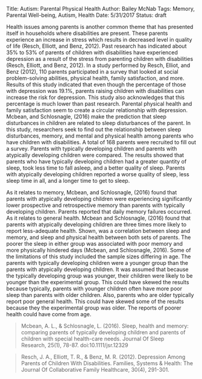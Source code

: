 Title: Autism: Parental Physical Health
Author: Bailey McNab
Tags: Memory, Parental Well-being, Autism, Health
Date: 5/31/2017
Status: draft

Health issues among parents is another common theme that has presented itself in households where disabilities are present. These parents experience an increase in stress which results in decreased level in quality of life (Resch, Elliott, and Benz, 2012). Past research has indicated about 35% to 53% of parents of children with disabilities have experienced depression as a result of the stress from parenting children with disabilities (Resch, Elliott, and Benz, 2012). In a study performed by Resch, Elliot, and Benz (2012), 110 parents participated in a survey that looked at social problem-solving abilities, physical health, family satisfaction, and more. Results of this study indicated that even though the percentage of those with depression was 19.1%, parents raising children with disabilities can increase the risk for depression. This study also acknowledges that this percentage is much lower than past research. Parental physical health and family satisfaction seem to create a circular relationship with depression. Mcbean, and Schlosnagle, (2016) make the prediction that sleep disturbances in children are related to sleep disturbances of the parent. In this study, researchers seek to find out the relationship between sleep disturbances, memory, and mental and physical health among parents who have children with disabilities. A total of 168 parents were recruited to fill out a survey. Parents with typically developing children and parents with atypically developing children were compared. The results showed that parents who have typically developing children had a greater quantity of sleep, took less time to fall asleep, and a better quality of sleep. Parents with atypically developing children reported a worse quality of sleep, less sleep time in all, and a longer time to get to sleep.

As it relates to memory, Mcbean, and Schlosnagle, (2016) found that parents with atypically developing children were experiencing significantly lower prospective and retrospective memory than parents with typically developing children. Parents reported that daily memory failures occurred. As it relates to general health. Mcbean and Schlosnagle, (2016) found that parents with atypically developing children are three times more likely to report less-adequate health. Shown, was a correlation between sleep and memory, and sleep and physical health between both sets of parents. The poorer the sleep in either group was associated with poor memory and more physically hindered days (Mcbean, and Schlosnagle, 2016). Some of the limitations of this study included the sample sizes differing in age. The parents with typically developing children were a younger group than the parents with atypically developing children. It was assumed that because the typically developing group was younger, their children were likely to be younger than the experimental group. This could have skewed the results because typically, parents with younger children often have more poor sleep than parents with older children. Also, parents who are older typically report poor general health. This could have skewed some of the results because they the experimental group was older. The reports of poorer health could have come from age. 

> Mcbean, A. L., & Schlosnagle, L. (2016). Sleep, health and memory: comparing parents of 	typically developing children and parents of children with special health-care 	needs. Journal Of Sleep Research, 25(1), 78-87. doi:10.1111/jsr.12329

> Resch, J. A., Elliott, T. R., & Benz, M. R. (2012). Depression Among Parents of Children 	With Disabilities. Families, Systems & Health: The Journal Of Collaborative Family 	Healthcare, 30(4), 291-301.
